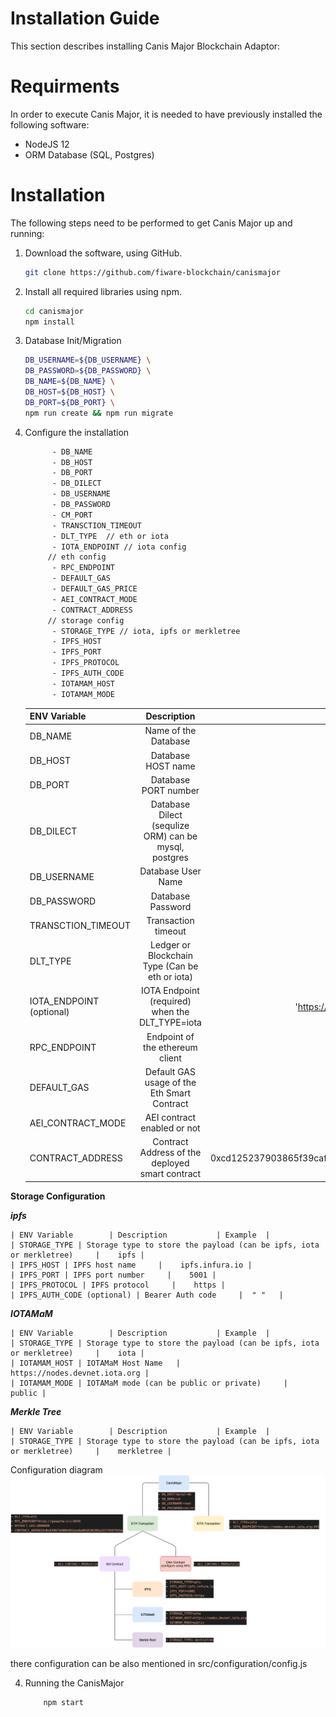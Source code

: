 # Installation Guide

This section describes installing Canis Major Blockchain Adaptor:


# Requirments
In order to execute Canis Major, it is needed to have previously installed the following software:
 - NodeJS 12
 - ORM Database (SQL, Postgres)


 # Installation

The following steps need to be performed to get Canis Major up and running:


1. Download the software, using GitHub.

    ```sh
    git clone https://github.com/fiware-blockchain/canismajor
    ```

 2. Install all required libraries using npm.

    ```sh
    cd canismajor
    npm install
    ```

 3. Database Init/Migration
 
    ```sh
    DB_USERNAME=${DB_USERNAME} \
    DB_PASSWORD=${DB_PASSWORD} \
    DB_NAME=${DB_NAME} \
    DB_HOST=${DB_HOST} \
    DB_PORT=${DB_PORT} \
    npm run create && npm run migrate
    ```

 4. Configure the installation
 
    ```sh
          - DB_NAME
          - DB_HOST
          - DB_PORT
          - DB_DILECT
          - DB_USERNAME
          - DB_PASSWORD
          - CM_PORT
          - TRANSCTION_TIMEOUT
          - DLT_TYPE  // eth or iota
          - IOTA_ENDPOINT // iota config
         // eth config
          - RPC_ENDPOINT
          - DEFAULT_GAS
          - DEFAULT_GAS_PRICE
          - AEI_CONTRACT_MODE
          - CONTRACT_ADDRESS
         // storage config
          - STORAGE_TYPE // iota, ipfs or merkletree
          - IPFS_HOST
          - IPFS_PORT
          - IPFS_PROTOCOL
          - IPFS_AUTH_CODE
          - IOTAMAM_HOST
          - IOTAMAM_MODE
    ```


    | ENV Variable        | Description           | Example  |
    | ------------- |:-------------:| -----:|
    | DB_NAME      | Name of the Database | cm |
    | DB_HOST      | Database HOST name      |   localhost |
    | DB_PORT | Database PORT number      |    3306 |
    | DB_DILECT | Database Dilect (sequlize ORM) can be mysql, postgres     |    mysql |
    | DB_USERNAME | Database User Name      |    root |
    | DB_PASSWORD | Database Password      |    root |
    | TRANSCTION_TIMEOUT | Transaction timeout    |    1000 |
    | DLT_TYPE | Ledger or Blockchain Type (Can be eth or iota)      |    eth |
    | IOTA_ENDPOINT (optional) | IOTA Endpoint (required) when the DLT_TYPE=iota      |    'https://nodes.devnet.iota.org:443' |
    | RPC_ENDPOINT | Endpoint of the ethereum client     |    'http://127.0.0.1:8545' |
    | DEFAULT_GAS | Default GAS usage of the Eth Smart Contract     |    300000 |
    | AEI_CONTRACT_MODE | AEI contract enabled or not      |    true |
    | CONTRACT_ADDRESS | Contract Address of the deployed smart contract      |    0xcd125237903865f39caf6443209c89bA70a4A385 |
    
    
 **Storage Configuration**   

***ipfs***
    
    | ENV Variable        | Description           | Example  |
    | STORAGE_TYPE | Storage type to store the payload (can be ipfs, iota or merkletree)     |    ipfs |
    | IPFS_HOST | IPFS host name     |    ipfs.infura.io |
    | IPFS_PORT | IPFS port number     |    5001 |
    | IPFS_PROTOCOL | IPFS protocol     |    https |
    | IPFS_AUTH_CODE (optional) | Bearer Auth code     |  " "   |

***IOTAMaM***
    
    | ENV Variable        | Description           | Example  |
    | STORAGE_TYPE | Storage type to store the payload (can be ipfs, iota or merkletree)     |    iota |
    | IOTAMAM_HOST | IOTAMaM Host Name   |    https://nodes.devnet.iota.org |
    | IOTAMAM_MODE | IOTAMaM mode (can be public or private)     |    public |

***Merkle Tree***
    
    | ENV Variable        | Description           | Example  |
    | STORAGE_TYPE | Storage type to store the payload (can be ipfs, iota or merkletree)     |    merkletree |


Configuration diagram 
![config](https://raw.githubusercontent.com/FIWARE-Blockchain/tutorials.Step-by-Step/master/docs/config.png)


there configuration can be also mentioned in src/configuration/config.js


 4. Running the CanisMajor

    ```sh
        npm start
    ```

